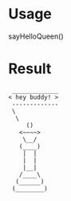 # Usage
sayHelloQueen()
# Result
```
 _____________
< hey buddy! >
 -------------
 \
  \
     ()
   <~~~~>
    \__/
   (____)
    |  |
    |  |
    |__|
   /____\
  (______)
 (________)
```
